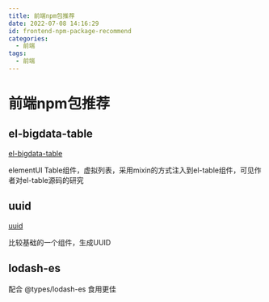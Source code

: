 ```yaml
---
title: 前端npm包推荐
date: 2022-07-08 14:16:29
id: frontend-npm-package-recommend
categories:
  - 前端
tags:
  - 前端
---
```


# 前端npm包推荐

## el-bigdata-table

[el-bigdata-table](https://www.npmjs.com/package/el-bigdata-table)

elementUI Table组件，虚拟列表，采用mixin的方式注入到el-table组件，可见作者对el-table源码的研究

## uuid

[uuid](https://www.npmjs.com/package/uuid)

比较基础的一个组件，生成UUID

## lodash-es

配合 @types/lodash-es 食用更佳
